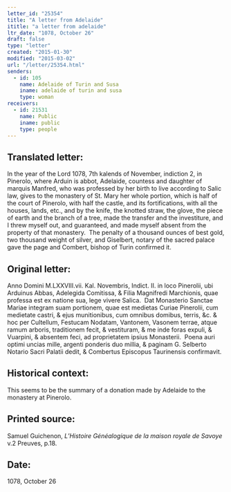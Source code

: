 ```yaml
---
letter_id: "25354"
title: "A letter from Adelaide"
ititle: "a letter from adelaide"
ltr_date: "1078, October 26"
draft: false
type: "letter"
created: "2015-01-30"
modified: "2015-03-02"
url: "/letter/25354.html"
senders:
  - id: 105
    name: Adelaide of Turin and Susa
    iname: adelaide of turin and susa
    type: woman
receivers:
  - id: 21531
    name: Public
    iname: public
    type: people
---
```

<h2> Translated letter:</h2><p>In the year of the Lord 1078, 7th kalends of November, indiction 2, in Pinerolo, where Arduin is abbot, Adelaide, countess and daughter of marquis Manfred, who was professed by her birth to live according to Salic law, gives to the monastery of St. Mary her whole portion, which is half of the court of Pinerolo, with half the castle, and its fortifications, with all the houses, lands, etc., and by the knife, the knotted straw, the glove, the piece of earth and the branch of a tree, made the transfer and the investiture, and I threw myself out, and guaranteed, and made myself absent from the property of that monastery.&nbsp; The penalty of a thousand ounces of best gold, two thousand weight of silver, and Giselbert, notary of the sacred palace gave the page and Combert, bishop of Turin confirmed it.</p><h2 class="mt-4"> Original letter:</h2><p>Anno Domini M.LXXVIII.vii. Kal. Novembris, Indict. II. in loco Pinerolii, ubi Arduinus Abbas, Adelegida Comitissa, &amp; Filia Magnifredi Marchionis, quae professa est ex natione sua, lege vivere Salica.&nbsp; Dat Monasterio Sanctae Mariae integram suam portionem, quae est medietas Curiae Pinerolii, cum medietate castri, &amp; ejus munitionibus, cum omnibus domibus, terris, &amp;c. &amp; hoc per Cultellum, Festucam Nodatam, Vantonem, Vasonem terrae, atque ramum arboris, traditionem fecit, &amp; vestituram, &amp; me inde foras expuli, &amp; Vuarpini, &amp; absentem feci, ad proprietatem ipsius Monasterii.&nbsp; Poena auri optimi uncias mille, argenti ponderis duo millia, &amp; paginam G. Selberto Notario Sacri Palatii dedit, &amp; Combertus Episcopus Taurinensis confirmavit.</p><h2 class="mt-4"> Historical context:</h2><p>This seems to be the summary of a donation made by Adelaide to the monastery at Pinerolo.</p><h2 class="mt-4"> Printed source:</h2><p>Samuel Guichenon, <i>L’Histoire Généalogique de la maison royale de Savoye</i>&nbsp; v.2 Preuves, p.18.</p><h2 class="mt-4"> Date:</h2>1078, October 26
